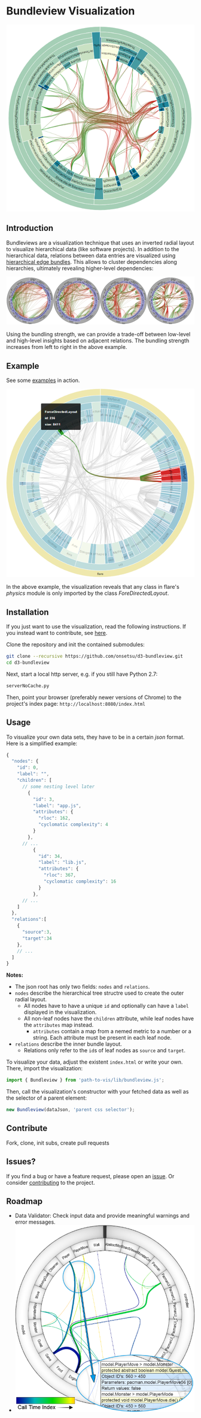 # Bundleview Visualization

![Simple example][generated bundleview]

## Introduction

Bundleviews are a visualization technique that uses an inverted radial layout to visualize hierarchical data (like software projects). In addition to the hierarchical data, relations between data entries are visualized using [hierarchical edge bundles][hierarchical edge bundles paper]. This allows to cluster dependencies along hierarchies, ultimately revealing higher-level dependencies:

![alt text][varying bundletension]

Using the bundling strength, we can provide a trade-off between low-level and high-level insights based on adjacent relations. The bundling strength increases from left to right in the above example.

## Example

See some [examples][gh-pages] in action.

![alt text][flare-physics-import]

In the above example, the visualization reveals that any class in flare's *physics* module is only imported by the class *ForeDirectedLayout*.

## Installation
If you just want to use the visualization, read the following instructions. If you instead want to contribute, see [here][section contribute].

Clone the repository and init the contained submodules:
```bash
git clone --recursive https://github.com/onsetsu/d3-bundleview.git
cd d3-bundleview
```

Next, start a local http server, e.g. if you still have Python 2.7:
```bash
serverNoCache.py
```

Then, point your browser (preferably newer versions of Chrome) to the project's index page: `http://localhost:8080/index.html`

## Usage

To visualize your own data sets, they have to be in a certain *json* format. Here is a simplified example:

```js
{
  "nodes": {
    "id": 0,
    "label": "",
    "children": [
      // some nesting level later
        {
          "id": 3,
          "label": "app.js",
          "attributes": {
            "rloc": 162,
            "cyclomatic complexity": 4
          }
        },
      // ...
          {
            "id": 34,
            "label": "lib.js",
            "attributes": {
              "rloc": 367,
              "cyclomatic complexity": 16
            }
          },
      // ...
    ]
  },
  "relations":[
    {
      "source":3,
      "target":34
    },
    // ...
  ]
}
```
**Notes:**
- The json root has only two fields: `nodes` and `relations`.
- `nodes` describe the hierarchical tree structre used to create the outer radial layout.
  - All nodes have to have a unique `id` and optionally can have a `label` displayed in the visualization.
  - All non-leaf nodes have the `children` attribute, while leaf nodes have the `attributes` map instead.
    - `attributes` contain a map from a nemed metric to a number or a string. Each attribute must be present in each leaf node.
- `relations` describe the inner bundle layout.
  - Relations only refer to the `id`s of leaf nodes as `source` and `target`.

To visualize your data, adjust the existent `index.html` or write your own. There, import the visualization:
```js
import { Bundleview } from 'path-to-vis/lib/bundleview.js';
```

Then, call the visualization's constructor with your fetched data as well as the selector of a parent element:
```js
new Bundleview(dataJson, 'parent css selector');
```

## Contribute
Fork, clone, init subs, create pull requests

## Issues?
If you find a bug or have a feature request, please open an [issue][issues]. Or consider [contributing][section contribute] to the project.

## Roadmap
- Data Validator: Check input data and provide meaningful warnings and error messages.
- ![alt text][roadmap relation attributes]



[hierarchical edge bundles paper]: http://citeseerx.ist.psu.edu/viewdoc/download?doi=10.1.1.220.8113&rep=rep1&type=pdf

[section contribute]: ./readme.md#contribute
[issues]: https://github.com/onsetsu/d3-bundleview/issues
[varying bundletension]: ./example/varying-bundletension.png "Varying bundle tension reveals or hides"
[generated bundleview]: ./example/generated-bundleview.png "Showing some randomly generated data"
[gh-pages]: https://onsetsu.github.io/d3-bundleview "Go to the demo at gh-pages"
[flare-physics-import]: ./example/flare-physics-import.png "Physics components are only used by ForceDirectedLayout"
[roadmap relation attributes]: ./example/roadmap/relation-attributes.png "TODO"
